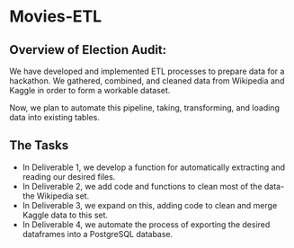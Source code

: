 # Movies-ETL

## Overview of Election Audit:
We have developed and implemented ETL processes to prepare data for a hackathon.  We gathered, combined, and cleaned data from Wikipedia and Kaggle in order to form a workable dataset.

Now, we plan to automate this pipeline, taking, transforming, and loading data into existing tables.

## The Tasks
* In Deliverable 1, we develop a function for automatically extracting and reading our desired files.
* In Deliverable 2, we add code and functions to clean most of the data- the Wikipedia set.
* In Deliverable 3, we expand on this, adding code to clean and merge Kaggle data to this set.
* In Deliverable 4, we automate the process of exporting the desired dataframes into a PostgreSQL database.
